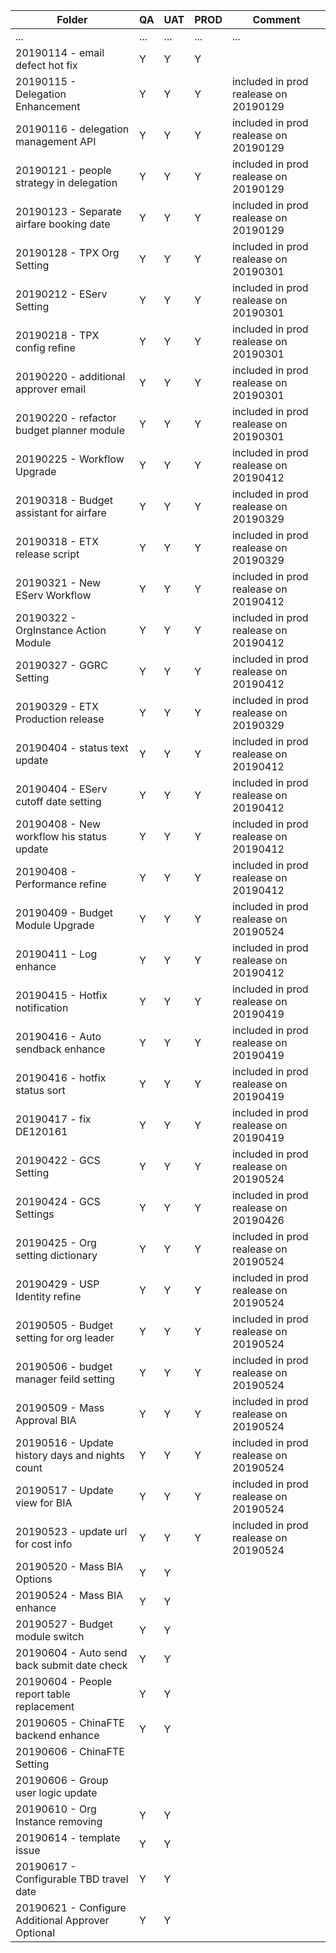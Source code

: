 |Folder|QA|UAT|PROD|Comment|
|-|-|-|-|-|
|...|...|...|...|...|
|20190114 - email defect hot fix|Y|Y|Y|
|20190115 - Delegation Enhancement|Y|Y|Y|included in prod realease on 20190129|
|20190116 - delegation management API|Y|Y|Y|included in prod realease on 20190129|
|20190121 - people strategy in delegation|Y|Y|Y|included in prod realease on 20190129|
|20190123 - Separate airfare booking date|Y|Y|Y|included in prod realease on 20190129|
|20190128 - TPX Org Setting|Y|Y|Y|included in prod realease on 20190301|
|20190212 - EServ Setting|Y|Y|Y|included in prod realease on 20190301|
|20190218 - TPX config refine|Y|Y|Y|included in prod realease on 20190301|
|20190220 - additional approver email|Y|Y|Y|included in prod realease on 20190301|
|20190220 - refactor budget planner module|Y|Y|Y|included in prod realease on 20190301|
|20190225 - Workflow Upgrade|Y|Y|Y|included in prod realease on 20190412|
|20190318 - Budget assistant for airfare|Y|Y|Y|included in prod realease on 20190329|
|20190318 - ETX release script|Y|Y|Y|included in prod realease on 20190329|
|20190321 - New EServ Workflow|Y|Y|Y|included in prod realease on 20190412|
|20190322 - OrgInstance Action Module|Y|Y|Y|included in prod realease on 20190412|
|20190327 - GGRC Setting|Y|Y|Y|included in prod realease on 20190412|
|20190329 - ETX Production release|Y|Y|Y|included in prod realease on 20190329|
|20190404 - status text update|Y|Y|Y|included in prod realease on 20190412|
|20190404 - EServ cutoff date setting|Y|Y|Y|included in prod realease on 20190412|
|20190408 - New workflow his status update|Y|Y|Y|included in prod realease on 20190412|
|20190408 - Performance refine|Y|Y|Y|included in prod realease on 20190412|
|20190409 - Budget Module Upgrade|Y|Y|Y|included in prod realease on 20190524|
|20190411 - Log enhance|Y|Y|Y|included in prod realease on 20190412|
|20190415 - Hotfix notification|Y|Y|Y|included in prod realease on 20190419|
|20190416 - Auto sendback enhance|Y|Y|Y|included in prod realease on 20190419|
|20190416 - hotfix status sort|Y|Y|Y|included in prod realease on 20190419|
|20190417 - fix DE120161|Y|Y|Y|included in prod realease on 20190419|
|20190422 - GCS Setting|Y|Y|Y|included in prod realease on 20190524|
|20190424 - GCS Settings|Y|Y|Y|included in prod realease on 20190426|
|20190425 - Org setting dictionary|Y|Y|Y|included in prod realease on 20190524|
|20190429 - USP Identity refine|Y|Y|Y|included in prod realease on 20190524|
|20190505 - Budget setting for org leader|Y|Y|Y|included in prod realease on 20190524|
|20190506 - budget manager feild setting|Y|Y|Y|included in prod realease on 20190524|
|20190509 - Mass Approval BIA|Y|Y|Y|included in prod realease on 20190524|
|20190516 - Update history days and nights count|Y|Y|Y|included in prod realease on 20190524|
|20190517 - Update view for BIA|Y|Y|Y|included in prod realease on 20190524|
|20190523 - update url for cost info|Y|Y|Y|included in prod realease on 20190524|
|20190520 - Mass BIA Options|Y|Y|||
|20190524 - Mass BIA enhance|Y|Y|||
|20190527 - Budget module switch|Y|Y|||
|20190604 - Auto send back submit date check|Y|Y|||
|20190604 - People report table replacement|Y|Y|||
|20190605 - ChinaFTE backend enhance|Y|Y|||
|20190606 - ChinaFTE Setting|||||
|20190606 - Group user logic update|||||
|20190610 - Org Instance removing|Y|Y|||
|20190614 - template issue|Y|Y|||
|20190617 - Configurable TBD travel date|Y|Y|||
|20190621 - Configure Additional Approver Optional|Y|Y|||

